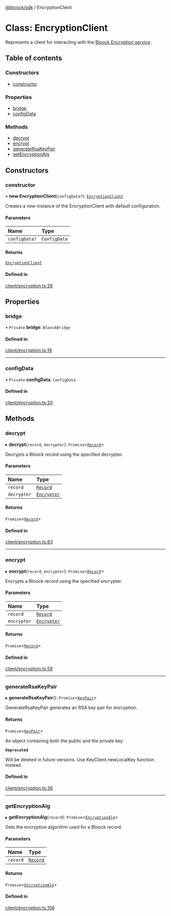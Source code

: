[@bloock/sdk](../index.md) / EncryptionClient

# Class: EncryptionClient

Represents a client for interacting with the [Bloock Encryption service](https://dashboard.bloock.com/login).

## Table of contents

### Constructors

- [constructor](EncryptionClient.md#constructor)

### Properties

- [bridge](EncryptionClient.md#bridge)
- [configData](EncryptionClient.md#configdata)

### Methods

- [decrypt](EncryptionClient.md#decrypt)
- [encrypt](EncryptionClient.md#encrypt)
- [generateRsaKeyPair](EncryptionClient.md#generatersakeypair)
- [getEncryptionAlg](EncryptionClient.md#getencryptionalg)

## Constructors

### constructor

• **new EncryptionClient**(`configData?`): [`EncryptionClient`](EncryptionClient.md)

Creates a new instance of the EncryptionClient with default configuration.

#### Parameters

| Name | Type |
| :------ | :------ |
| `configData?` | `ConfigData` |

#### Returns

[`EncryptionClient`](EncryptionClient.md)

#### Defined in

[client/encryption.ts:26](https://github.com/bloock/bloock-sdk/blob/b0d86bb/languages/js/src/client/encryption.ts#L26)

## Properties

### bridge

• `Private` **bridge**: `BloockBridge`

#### Defined in

[client/encryption.ts:19](https://github.com/bloock/bloock-sdk/blob/b0d86bb/languages/js/src/client/encryption.ts#L19)

___

### configData

• `Private` **configData**: `ConfigData`

#### Defined in

[client/encryption.ts:20](https://github.com/bloock/bloock-sdk/blob/b0d86bb/languages/js/src/client/encryption.ts#L20)

## Methods

### decrypt

▸ **decrypt**(`record`, `decrypter`): `Promise`\<[`Record`](Record.md)\>

Decrypts a Bloock record using the specified decrypter.

#### Parameters

| Name | Type |
| :------ | :------ |
| `record` | [`Record`](Record.md) |
| `decrypter` | [`Encrypter`](Encrypter.md) |

#### Returns

`Promise`\<[`Record`](Record.md)\>

#### Defined in

[client/encryption.ts:83](https://github.com/bloock/bloock-sdk/blob/b0d86bb/languages/js/src/client/encryption.ts#L83)

___

### encrypt

▸ **encrypt**(`record`, `encrypter`): `Promise`\<[`Record`](Record.md)\>

Encrypts a Bloock record using the specified encrypter.

#### Parameters

| Name | Type |
| :------ | :------ |
| `record` | [`Record`](Record.md) |
| `encrypter` | [`Encrypter`](Encrypter.md) |

#### Returns

`Promise`\<[`Record`](Record.md)\>

#### Defined in

[client/encryption.ts:59](https://github.com/bloock/bloock-sdk/blob/b0d86bb/languages/js/src/client/encryption.ts#L59)

___

### generateRsaKeyPair

▸ **generateRsaKeyPair**(): `Promise`\<[`KeyPair`](KeyPair.md)\>

GenerateRsaKeyPair generates an RSA key pair for encryption.

#### Returns

`Promise`\<[`KeyPair`](KeyPair.md)\>

An object containing both the public and the private key

**`Deprecated`**

Will be deleted in future versions. Use KeyClient.newLocalKey function instead.

#### Defined in

[client/encryption.ts:36](https://github.com/bloock/bloock-sdk/blob/b0d86bb/languages/js/src/client/encryption.ts#L36)

___

### getEncryptionAlg

▸ **getEncryptionAlg**(`record`): `Promise`\<[`EncryptionAlg`](../enums/EncryptionAlg-1.md)\>

Gets the encryption algorithm used for a Bloock record.

#### Parameters

| Name | Type |
| :------ | :------ |
| `record` | [`Record`](Record.md) |

#### Returns

`Promise`\<[`EncryptionAlg`](../enums/EncryptionAlg-1.md)\>

#### Defined in

[client/encryption.ts:106](https://github.com/bloock/bloock-sdk/blob/b0d86bb/languages/js/src/client/encryption.ts#L106)
